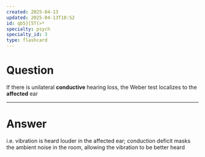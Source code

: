 ```yaml
---
created: 2025-04-13
updated: 2025-04-13T10:52
id: qb5}[5T(>*
specialty: psych
specialty_id: 3
type: flashcard
---
```


# Question
If there is unilateral **conductive** hearing loss, the Weber test localizes to the **affected** ear

---

# Answer
i.e. vibration is heard louder in the affected ear; conduction deficit masks the ambient noise in the room, allowing the vibration to be better heard